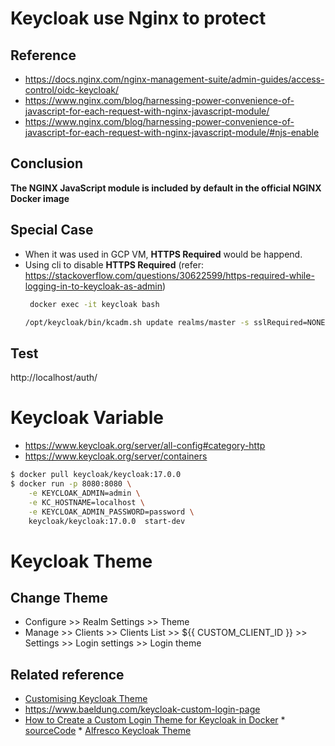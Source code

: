 # Keycloak use Nginx to protect 

## Reference
* https://docs.nginx.com/nginx-management-suite/admin-guides/access-control/oidc-keycloak/
* https://www.nginx.com/blog/harnessing-power-convenience-of-javascript-for-each-request-with-nginx-javascript-module/
* https://www.nginx.com/blog/harnessing-power-convenience-of-javascript-for-each-request-with-nginx-javascript-module/#njs-enable
## Conclusion
**The NGINX JavaScript module is included by default in the official NGINX Docker image**
## Special Case
* When it was used in GCP VM, **HTTPS Required** would be happend.
* Using cli to disable **HTTPS Required**  (refer: https://stackoverflow.com/questions/30622599/https-required-while-logging-in-to-keycloak-as-admin)
     ```bash
      docker exec -it keycloak bash

     /opt/keycloak/bin/kcadm.sh update realms/master -s sslRequired=NONE --server http://localhost:8083/auth  --realm master --user admin
     ```

## Test
http://localhost/auth/


# Keycloak Variable
* https://www.keycloak.org/server/all-config#category-http
* https://www.keycloak.org/server/containers


```bash
$ docker pull keycloak/keycloak:17.0.0
$ docker run -p 8080:8080 \
    -e KEYCLOAK_ADMIN=admin \
    -e KC_HOSTNAME=localhost \
    -e KEYCLOAK_ADMIN_PASSWORD=password \
    keycloak/keycloak:17.0.0  start-dev
```    
# Keycloak Theme
## Change Theme
* Configure >> Realm Settings >> Theme
* Manage >> Clients >> Clients List >> ${{ CUSTOM_CLIENT_ID }} >> Settings >> Login settings >> Login theme

## Related reference
* [Customising Keycloak Theme](https://youtu.be/NH8dP647Lc0?list=PLeGNmkzI56BTjRxNGxUhh4k30FD_gy0pC&t=1200)
* https://www.baeldung.com/keycloak-custom-login-page
 * [How to Create a Custom Login Theme for Keycloak in Docker](https://czetsuya.medium.com/how-to-create-a-custom-login-theme-for-keycloak-9b9f5f271fc0)
       * [sourceCode](https://github.com/czetsuya/ct-keycloak-iam)
       * [Alfresco Keycloak Theme](https://github.com/Alfresco/alfresco-keycloak-theme)